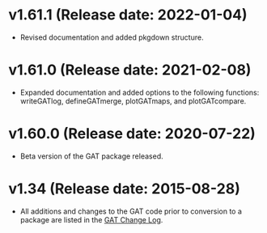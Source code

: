 # v1.61.1 (Release date: 2022-01-04)

* Revised documentation and added pkgdown structure.


# v1.61.0 (Release date: 2021-02-08)

* Expanded documentation and added options to the following functions: writeGATlog, defineGATmerge, plotGATmaps, and plotGATcompare.



# v1.60.0 (Release date: 2020-07-22)

* Beta version of the GAT package released.



# v1.34 (Release date: 2015-08-28)

* All additions and changes to the GAT code prior to conversion to a package are listed in the [GAT Change Log](articles/gat_changelog.html).

